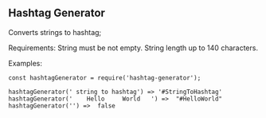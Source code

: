 ## Hashtag Generator

Converts strings to hashtag;

Requirements: String must be not empty. String length up to 140 characters.

Examples:
```
const hashtagGenerator = require('hashtag-generator');

hashtagGenerator(' string to hashtag') => '#StringToHashtag'
hashtagGenerator('    Hello     World   ') =>  "#HelloWorld"
hashtagGenerator('') =>  false
```

